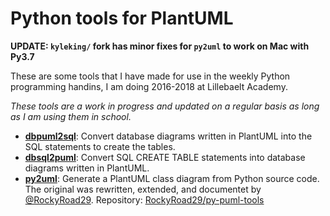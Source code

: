 # Python tools for PlantUML

**UPDATE: `kyleking/` fork has minor fixes for `py2uml` to work on Mac with Py3.7**

These are some tools that I have made for use in the weekly Python programming
handins, I am doing 2016-2018 at Lillebaelt Academy.

*These tools are a work in progress and updated on a regular basis as long as
I am using them in school.*

 * [**dbpuml2sql**](dbpuml2sql/): Convert database diagrams written in PlantUML into the
   SQL statements to create the tables.
 * [**dbsql2puml**](dbsql2puml/): Convert SQL CREATE TABLE statements into database diagrams
   written in PlantUML.
 * [**py2uml**](py2puml/): Generate a PlantUML class diagram from Python source code.
   The original was rewritten, extended, and documentet by [@RockyRoad29](https://github.com/RockyRoad29).
   Repository: [RockyRoad29/py-puml-tools](https://github.com/RockyRoad29/py-puml-tools)

